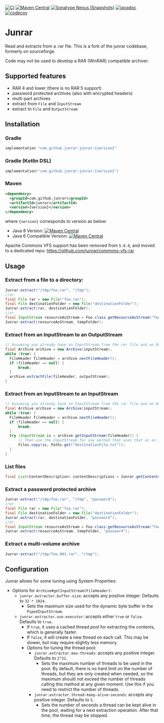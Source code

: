 [![CI](https://github.com/junrar/junrar/actions/workflows/ci.yml/badge.svg)](https://github.com/junrar/junrar/actions/workflows/ci.yml)
[![Maven Central](https://img.shields.io/maven-central/v/com.github.junrar/junrar)](https://search.maven.org/artifact/com.github.junrar/junrar)
[![Sonatype Nexus (Snapshots)](https://img.shields.io/nexus/s/com.github.junrar/junrar?color=blue&label=maven%20snapshot&server=https%3A%2F%2Foss.sonatype.org%2F)](https://oss.sonatype.org/content/repositories/snapshots/com/github/junrar/junrar/)
[![javadoc](https://javadoc.io/badge2/com.github.junrar/junrar/javadoc.svg)](https://javadoc.io/doc/com.github.junrar/junrar)
[![codecov](https://codecov.io/gh/junrar/junrar/branch/master/graph/badge.svg)](https://codecov.io/gh/junrar/junrar)

# Junrar

Read and extracts from a .rar file. This is a fork of the junrar codebase, formerly on sourceforge.

Code may not be used to develop a RAR (WinRAR) compatible archiver.

## Supported features

- RAR 4 and lower (there is no RAR 5 support)
- password protected archives (also with encrypted headers)
- multi-part archives
- extract from `File` and `InputStream`
- extract to `File` and `OutputStream`

## Installation

### Gradle

```groovy
implementation "com.github.junrar:junrar:{version}"
```

### Gradle (Kotlin DSL)

```kotlin
implementation("com.github.junrar:junrar:{version}")
```

### Maven

```xml
<dependency>
  <groupId>com.github.junrar</groupId>
  <artifactId>junrar</artifactId>
  <version>{version}</version>
</dependency>
```

where `{version}` corresponds to version as below:

- Java 8 Version: [![Maven Central](https://img.shields.io/maven-central/v/com.github.junrar/junrar)](https://search.maven.org/artifact/com.github.junrar/junrar)
- Java 6 Compatible Version: [![Maven Central](https://img.shields.io/maven-central/v/com.github.junrar/junrar?versionPrefix=4.0.0)](https://search.maven.org/artifact/com.github.junrar/junrar/4.0.0/jar)

Apache Commons VFS support has been removed from `5.0.0`, and moved to a dedicated repo: https://github.com/junrar/commons-vfs-rar

## Usage

### Extract from a file to a directory:
```java
Junrar.extract("/tmp/foo.rar", "/tmp");
//or
final File rar = new File("foo.rar");  
final File destinationFolder = new File("destinationFolder");
Junrar.extract(rar, destinationFolder);    
//or
final InputStream resourceAsStream = Foo.class.getResourceAsStream("foo.rar");//only for a single rar file
Junrar.extract(resourceAsStream, tempFolder);
```

### Extract from an InputStream to an OutputStream 
```java
// Assuming you already have an InputStream from the rar file and an OutputStream for writing to
final Archive archive = new Archive(inputStream);
while (true) {
  FileHeader fileHeader = archive.nextFileHeader();
  if (fileHeader == null) {
      break;
  }
  archive.extractFile(fileHeader, outputStream); 
}
```

### Extract from an InputStream to an InputStream
```java
// Assuming you already have an InputStream from the rar file and an OutputStream for writing to
final Archive archive = new Archive(inputStream);
while (true) {
  FileHeader fileHeader = archive.nextFileHeader();
  if (fileHeader == null) {
      break;
  }
  try (InputStream is = archive.getInputStream(fileHeader)) {
      // Then use the InputStream for any method that uses that as an input, ex.:
      Files.copy(is, Paths.get("destinationFile.txt"));
  }
}
```

### List files
```java
final List<ContentDescription> contentDescriptions = Junrar.getContentsDescription(testDocuments);    
```

### Extract a password protected archive
```java
Junrar.extract("/tmp/foo.rar", "/tmp", "password");
//or
final File rar = new File("foo.rar");  
final File destinationFolder = new File("destinationFolder");
Junrar.extract(rar, destinationFolder, "password");    
//or
final InputStream resourceAsStream = Foo.class.getResourceAsStream("foo.rar");//only for a single rar file
Junrar.extract(resourceAsStream, tempFolder, "password");
```

### Extract a multi-volume archive
```java
Junrar.extract("/tmp/foo.001.rar", "/tmp");
```

## Configuration

Junrar allows for some tuning using System Properties:

- Options for `Archive#getInputStream(FileHeader)`:
  - `junrar.extractor.buffer-size`: accepts any positive integer. Defaults to `32 * 1024`. 
    - Sets the maximum size used for the dynamic byte buffer in the `PipedInputStream`.
  - `junrar.extractor.use-executor`: accepts either `true` or `false`. Defaults to `true`.
    - If `true`, it uses a cached thread pool for extracting the contents, which is generally faster.
    - If `false`, it will create a new thread on each call. This may be slower, but may require slightly less memory.
    - Options for tuning the thread pool:
      - `junrar.extractor.max-threads`: accepts any positive integer. Defaults to `2^31`.
        - Sets the maximum number of threads to be used in the pool. By default, there is no hard limit on the number 
          of threads, but they are only created when needed, so the maximum should not exceed the number of threads 
          calling this method at any given moment. Use this if you need to restrict the number of threads.
      - `junrar.extractor.thread-keep-alive-seconds`: accepts any positive integer. Defaults to `5`. 
        - Sets the number of seconds a thread can be kept alive in the pool, waiting for a next extraction operation. 
          After that time, the thread may be stopped.
